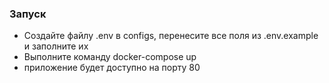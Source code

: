### Запуск
- Создайте файлу .env в configs, перенесите все поля из .env.example и заполните их
- Выполните команду docker-compose up
- приложение будет доступно на порту 80
